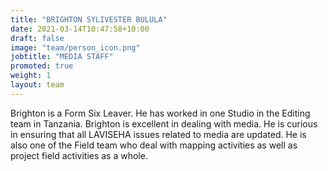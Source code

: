 ```yaml
---
title: "BRIGHTON SYLIVESTER BULULA"
date: 2021-03-14T10:47:58+10:00
draft: false
image: "team/person_icon.png"
jobtitle: "MEDIA STAFF"
promoted: true
weight: 1
layout: team
---
```


Brighton is a Form Six Leaver. He has worked in one Studio in the Editing team in Tanzania. Brighton is excellent in dealing with media. He is curious in ensuring that all LAVISEHA issues related to media are updated. He is also one of the Field team who deal with mapping activities as well as project field activities as a whole.  
